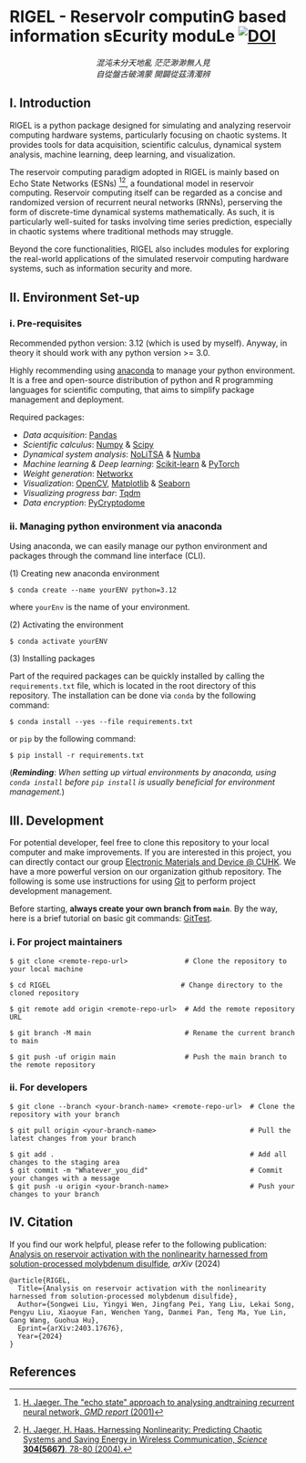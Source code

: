 # RIGEL - ReservoIr computinG based information sEcurity moduLe [![DOI](https://zenodo.org/badge/845505515.svg)](https://doi.org/10.5281/zenodo.15765839)

*<center> 混沌未分天地亂 茫茫渺渺無人見 </center>*
*<center> 自從盤古破鴻蒙 開闢從茲清濁辨 </center>*

## I. Introduction

RIGEL is a python package designed for simulating and analyzing reservoir computing hardware systems, particularly focusing on chaotic systems. It provides tools for data acquisition, scientific calculus, dynamical system analysis, machine learning, deep learning, and visualization. 

The reservoir computing paradigm adopted in RIGEL is mainly based on Echo State Networks (ESNs) [^1][^2], a foundational model in reservoir computing. Reservoir computing itself can be regarded as a concise and randomized version of recurrent neural networks (RNNs), perserving the form of discrete-time dynamical systems mathematically. As such, it is particularly well-suited for tasks involving time series prediction, especially in chaotic systems where traditional methods may struggle. 

Beyond the core functionalities, RIGEL also includes modules for exploring the real-world applications of the simulated reservoir computing hardware systems, such as information security and more.

## II. Environment Set-up

### i. Pre-requisites

Recommended python version: 3.12 (which is used by myself). Anyway, in theory it should work with any python version >= 3.0.

Highly recommending using [anaconda](https://www.anaconda.com/) to manage your python environment. It is a free and open-source distribution of python and R programming languages for scientific computing, that aims to simplify package management and deployment.

Required packages:
- *Data acquisition*: [Pandas](https://pandas.pydata.org/)
- *Scientific calculus*: [Numpy](https://numpy.org/) & [Scipy](https://www.scipy.org/)
- *Dynamical system analysis*: [NoLiTSA](https://github.com/manu-mannattil/nolitsa) & [Numba](https://numba.pydata.org/)
- *Machine learning & Deep learning*: [Scikit-learn](https://scikit-learn.org/stable/) & [PyTorch](https://pytorch.org/)
- *Weight generation*: [Networkx](https://pypi.org/project/networkx/)
- *Visualization*: [OpenCV](https://opencv.org/), [Matplotlib](https://matplotlib.org/) & [Seaborn](https://seaborn.pydata.org/)
- *Visualizing progress bar*: [Tqdm](https://pypi.org/project/tqdm/)
- *Data encryption*: [PyCryptodome](https://pypi.org/project/pycryptodome/)

### ii. Managing python environment via anaconda

Using anaconda, we can easily manage our python environment and packages through the command line interface (CLI).

(1) Creating new anaconda environment
```Shell
$ conda create --name yourENV python=3.12
```
where `yourEnv` is the name of your environment.

(2) Activating the environment
```Shell
$ conda activate yourENV
```

(3) Installing packages

Part of the required packages can be quickly installed by calling the `requirements.txt` file, which is located in the 
root directory of this repository. The installation can be done via `conda` by the following command:
```Shell
$ conda install --yes --file requirements.txt
```
or `pip` by the following command:
```Shell
$ pip install -r requirements.txt
```
(***Reminding***: *When setting up virtual environments by anaconda, using `conda install` before `pip install` is usually beneficial for environment management.*)

## III. Development

For potential developer, feel free to clone this repository to your local computer and make improvements. If you are interested in this project, you can directly contact our group [Electronic Materials and Device @ CUHK](https://www.ee.cuhk.edu.hk/~ghhu/). We have a more powerful version on our organization github repository. The following is some use instructions for using [Git](https://git-scm.com/) to perform project development management.

Before starting, **always create your own branch from `main`**. By the way, here is a brief tutorial on basic git commands: [GitTest](https://github.com/MajestyV/GitTest).

### i. For project maintainers

```Shell
$ git clone <remote-repo-url>              # Clone the repository to your local machine

$ cd RIGEL                                # Change directory to the cloned repository

$ git remote add origin <remote-repo-url>  # Add the remote repository URL

$ git branch -M main                       # Rename the current branch to main

$ git push -uf origin main                 # Push the main branch to the remote repository
```

### ii. For developers

```Shell
$ git clone --branch <your-branch-name> <remote-repo-url>  # Clone the repository with your branch

$ git pull origin <your-branch-name>                       # Pull the latest changes from your branch

$ git add .                                                # Add all changes to the staging area
$ git commit -m "Whatever_you_did"                         # Commit your changes with a message
$ git push -u origin <your-branch-name>                    # Push your changes to your branch
```

## IV. Citation

If you find our work helpful, please refer to the following publication: [Analysis on reservoir activation with the nonlinearity harnessed from solution-processed molybdenum disulfide](https://arxiv.org/abs/2403.17676), *arXiv* (2024)

```
@article{RIGEL,
  Title={Analysis on reservoir activation with the nonlinearity harnessed from solution-processed molybdenum disulfide},
  Author={Songwei Liu, Yingyi Wen, Jingfang Pei, Yang Liu, Lekai Song, Pengyu Liu, Xiaoyue Fan, Wenchen Yang, Danmei Pan, Teng Ma, Yue Lin, Gang Wang, Guohua Hu},
  Eprint={arXiv:2403.17676},
  Year={2024}
}
```

## References
[^1]: [H. Jaeger. The "echo state" approach to analysing andtraining recurrent neural network, *GMD report* (2001)](https://www.ai.rug.nl/minds/uploads/EchoStatesTechRep.pdf)

[^2]: [H. Jaeger, H. Haas. Harnessing Nonlinearity: Predicting Chaotic Systems and Saving Energy in Wireless Communication, *Science* **304(5667)**, 78-80 (2004).](https://www.science.org/doi/10.1126/science.1091277)